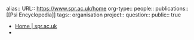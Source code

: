 alias::
URL:: https://www.spr.ac.uk/home
org-type::
people::
publications:: [[Psi Encyclopedia]] 
tags:: organisation
project::
question::
public:: true

- [Home | spr.ac.uk](https://www.spr.ac.uk/home)
-